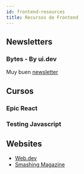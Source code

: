 ```yaml
---
id: frontend-resources
title: Recursos de Frontend
---
```


## Newsletters

### Bytes - By ui.dev

Muy buen [newsletter](https://bytes.dev/)

## Cursos

### Epic React
### Testing Javascript

## Websites

- [Web.dev](https://web.dev)
- [Smashing Magazine](https://www.smashingmagazine.com/)
